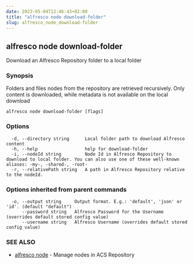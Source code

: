 ```yaml
---
date: 2023-05-04T12:46:43+02:00
title: "alfresco node download-folder"
slug: alfresco_node_download-folder
---
```

## alfresco node download-folder

Download an Alfresco Repository folder to a local folder

### Synopsis

Folders and files nodes from the repository are retrieved recursively.
Only content is downloaded, while metadata is not available on the local download

```
alfresco node download-folder [flags]
```

### Options

```
  -d, --directory string      Local folder path to download Alfresco content
  -h, --help                  help for download-folder
  -i, --nodeId string         Node Id in Alfresco Repository to download to local folder. You can also use one of these well-known aliases: -my-, -shared-, -root-
  -r, --relativePath string   A path in Alfresco Repository relative to the nodeId.
```

### Options inherited from parent commands

```
  -o, --output string     Output format. E.g.: 'default', 'json' or 'id'. (default "default")
      --password string   Alfresco Password for the Username (overrides default stored config value)
      --username string   Alfresco Username (overrides default stored config value)
```

### SEE ALSO

* [alfresco node](alfresco_node.md)	 - Manage nodes in ACS Repository

